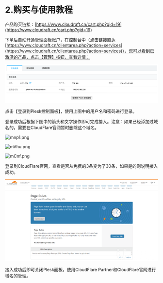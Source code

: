 # 2.购买与使用教程

产品购买链接：[https://www.cloudraft.cn/cart.php?gid=19](https://www.cloudraft.cn/cart.php?gid=19)

下单后自动开通管理面板账户，在控制台中（点击链接直达 [https://www.cloudraft.cn/clientarea.php?action=services](https://www.cloudraft.cn/clientarea.php?action=services)），您可以看到已激活的产品，点击【管理】按钮，查看详情：

![](../../../.gitbook/assets/image%20%282%29.png)

点击【登录到Plesk控制面板】，使用上图中的用户名和密码进行登录。

登录成功后根据下图中的箭头和文字操作即可完成接入。注意：如果已经添加过域名的，需要在CloudFlare官网暂时删除这个域名。

![mnp1.png](https://iuimg.com/images/2020/02/04/mnp1.png)

![mVhu.png](https://iuimg.com/images/2020/02/04/mVhu.png)

![mCnf.png](https://iuimg.com/images/2020/02/04/mCnf.png)

登录到CloudFlare官网，查看是否从免费的3条变为了30条，如果是的则说明接入成功。

![](../../../.gitbook/assets/image%20%283%29.png)

接入成功后即可关闭Plesk面板，使用CloudFlare Partner和CloudFlare官网进行域名的管理。

 

